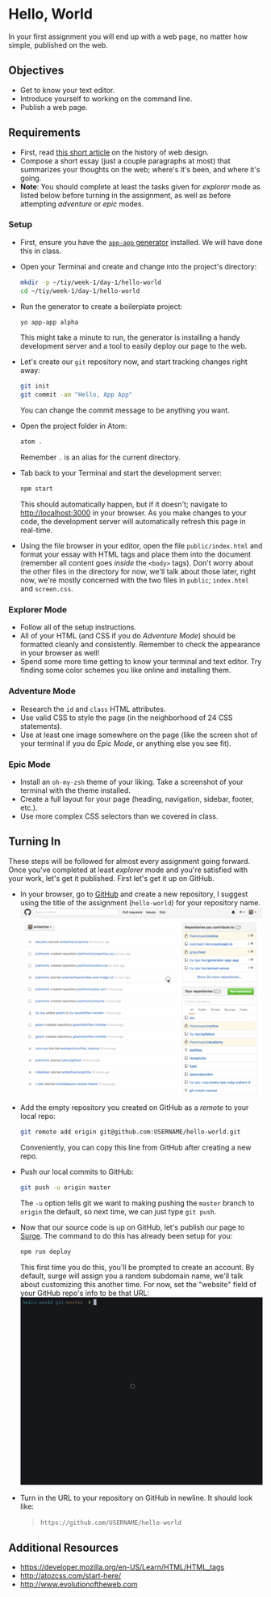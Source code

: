 # Hello, World

In your first assignment you will end up with a web page, no matter how simple, published on the web.

## Objectives

- Get to know your text editor.
- Introduce yourself to working on the command line.
- Publish a web page.

## Requirements

- First, read [this short article](http://blog.froont.com/brief-history-of-web-design-for-designers/) on the history of web design.
- Compose a short essay (just a couple paragraphs at most) that summarizes your thoughts on the web; where's it's been, and where it's going.
- **Note**: You should complete at least the tasks given for _explorer_ mode as listed below before turning in the assignment, as well as before attempting _adventure_ or _epic_ modes.

### Setup

- First, ensure you have the [`app-app` generator](https://github.com/tiy-tpa-fee/generator-app-app) installed. We will have done this in class.
- Open your Terminal and create and change into the project's directory:

  ```sh
  mkdir -p ~/tiy/week-1/day-1/hello-world
  cd ~/tiy/week-1/day-1/hello-world
  ```

- Run the generator to create a boilerplate project:

  ```sh
  yo app-app alpha
  ```

  This might take a minute to run, the generator is installing a handy development server and a tool to easily deploy our page to the web.
- Let's create our `git` repository now, and start tracking changes right away:
  ```sh
  git init
  git commit -am "Hello, App App"
  ```
  You can change the commit message to be anything you want.
- Open the project folder in Atom:
  ```sh
  atom .
  ```
  Remember `.` is an alias for the current directory.
- Tab back to your Terminal and start the development server:
  ```sh
  npm start
  ```
  This should automatically happen, but if it doesn't; navigate to [http://localhost:3000](http://localhost:3000) in your browser. As you make changes to your code, the development server will automatically refresh this page in real-time.
- Using the file browser in your editor, open the file `public/index.html` and format your essay with HTML tags and place them into the document (remember all content goes _inside_ the `<body>` tags). Don't worry about the other files in the directory for now, we'll talk about those later, right now, we're mostly concerned with the two files in `public`; `index.html` and `screen.css`.

### Explorer Mode

- Follow all of the setup instructions.
- All of your HTML (and CSS if you do *Adventure Mode*) should be formatted cleanly and consistently. Remember to check the appearance in your browser as well!
- Spend some more time getting to know your terminal and text editor. Try finding some color schemes you like online and installing them.

### Adventure Mode

- Research the `id` and `class` HTML attributes.
- Use valid CSS to style the page (in the neighborhood of 24 CSS statements).
- Use at least one image somewhere on the page (like the screen shot of your terminal if you do *Epic Mode*, or anything else you see fit).

### Epic Mode

- Install an `oh-my-zsh` theme of your liking. Take a screenshot of your terminal with the theme installed.
- Create a full layout for your page (heading, navigation, sidebar, footer, etc.).
- Use more complex CSS selectors than we covered in class.

## Turning In

These steps will be followed for almost every assignment going forward. Once you've completed at least _explorer_ mode and you're satisfied with your work, let's get it published. First let's get it up on GitHub.

- In your browser, go to [GitHub](github.com) and create a new repository, I suggest using the title of the assignment (`hello-world`) for your repository name.
  ![Creating a new repository on GitHub](assets/new-repo.gif)
- Add the empty repository you created on GitHub as a _remote_ to your local repo:
  ```sh
  git remote add origin git@github.com:USERNAME/hello-world.git
  ```
  Conveniently, you can copy this line from GitHub after creating a new repo.
- Push our local commits to GitHub:
  ```sh
  git push -u origin master
  ```
  The `-u` option tells git we want to making pushing the `master` branch to `origin` the default, so next time, we can just type `git push`.
- Now that our source code is up on GitHub, let's publish our page to [Surge](https://surge.sh). The command to do this has already been setup for you:
  ```sh
  npm run deploy
  ```
  This first time you do this, you'll be prompted to create an account. By default, surge will assign you a random subdomain name, we'll talk about customizing this another time. For now, set the "website" field of your GitHub repo's info to be that URL:
    ![Deploying your site](assets/deploy.gif)
- Turn in the URL to your repository on GitHub in newline. It should look like:

  > `https://github.com/USERNAME/hello-world`

## Additional Resources

- https://developer.mozilla.org/en-US/Learn/HTML/HTML_tags
- http://atozcss.com/start-here/
- http://www.evolutionoftheweb.com
